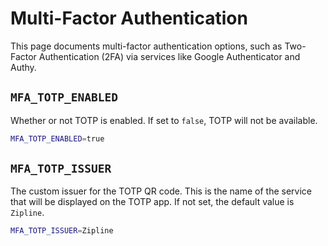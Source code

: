 # Multi-Factor Authentication

This page documents multi-factor authentication options, such as Two-Factor Authentication (2FA) via services like Google Authenticator and Authy.

## `MFA_TOTP_ENABLED`

Whether or not TOTP is enabled. If set to `false`, TOTP will not be available.

```bash
MFA_TOTP_ENABLED=true
```

## `MFA_TOTP_ISSUER`

The custom issuer for the TOTP QR code. This is the name of the service that will be displayed on the TOTP app. If not set, the default value is `Zipline`.

```bash
MFA_TOTP_ISSUER=Zipline
```
